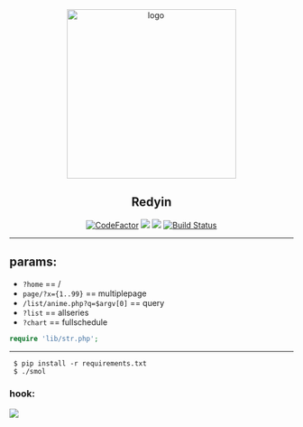<div align="center">
   <img width="300" src="https://i.imgur.com/37hl0Bc.png" alt="logo"></br><h2>Redyin</h2>

[![CodeFactor](https://www.codefactor.io/repository/github/sinkaroid/Redyin/badge)](https://www.codefactor.io/repository/github/sinkaroid/Redyin) [![](https://img.shields.io/packagist/php-v/curl/curl)](https://packagist.org/packages/curl/curl) [![](https://img.shields.io/github/commits-since/sinkaroid/Redyin/redsmol)](https://github.com/sinkaroid/Redyin/tree/master) [![Build Status](https://travis-ci.com/sinkaroid/Redyin.svg?branch=master)](https://travis-ci.com/sinkaroid/Redyin)  

</div>

-----
## params:  
- `?home` == /
- `page/?x={1..99}` == multiplepage
- `/list/anime.php?q=$argv[0]` == query
- `?list` == allseries
- `?chart` == fullschedule 

```php
require 'lib/str.php'; 
```

----
     $ pip install -r requirements.txt 
     $ ./smol  

### hook:
![](https://i.imgur.com/NaDehjj.png)